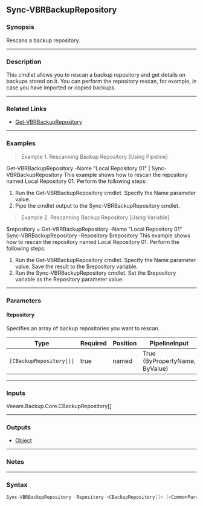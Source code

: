 Sync-VBRBackupRepository
------------------------

### Synopsis
Rescans a backup repository.

---

### Description

This cmdlet allows you to rescan a backup repository and get details on backups stored on it.
You can perform the repository rescan, for example, in case you have imported or copied backups.

---

### Related Links
* [Get-VBRBackupRepository](Get-VBRBackupRepository)

---

### Examples
> Example 1. Rescanning Backup Repository [Using Pipeline]

Get-VBRBackupRepository -Name "Local Repository 01" | Sync-VBRBackupRepository
This example shows how to rescan the repository named Local Repository 01.
Perform the following steps:
1. Run the Get-VBRBackupRepository cmdlet. Specify the Name parameter value.
2. Pipe the cmdlet output to the Sync-VBRBackupRepository cmdlet.
> Example 2. Rescanning Backup Repository [Using Variable]

$repository = Get-VBRBackupRepository -Name "Local Repository 01"
Sync-VBRBackupRepository -Repository $repository
This example shows how to rescan the repository named Local Repository 01.
Perform the following steps:
1. Run the Get-VBRBackupRepository cmdlet. Specify the Name parameter value. Save the result to the $repository variable.
2. Run the Sync-VBRBackupRepository cmdlet. Set the $repository variable as the Repository parameter value.

---

### Parameters
#### **Repository**
Specifies an array of backup repositories you want to rescan.

|Type                   |Required|Position|PipelineInput                 |
|-----------------------|--------|--------|------------------------------|
|`[CBackupRepository[]]`|true    |named   |True (ByPropertyName, ByValue)|

---

### Inputs
Veeam.Backup.Core.CBackupRepository[]

---

### Outputs
* [Object](https://learn.microsoft.com/en-us/dotnet/api/System.Object)

---

### Notes

---

### Syntax
```PowerShell
Sync-VBRBackupRepository -Repository <CBackupRepository[]> [<CommonParameters>]
```
